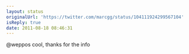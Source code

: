 ```yaml
---
layout: status
originalUrl: 'https://twitter.com/marcgg/status/104111924299567104'
isReply: true
date: 2011-08-18 08:46:31
---
```


@weppos cool, thanks for the info
